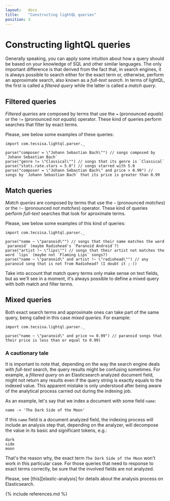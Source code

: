 ```yaml
---
layout:   docs
title:    "Constructing lightQL queries"
position: 3
---
```


# Constructing lightQL queries

Generally speaking, you can apply some intuition about how a query should be
based on your knowledge of SQL and other similar languages. The only important difference
is that derived from the fact that, in search engines, it is always possible to search either
for the exact term or, otherwise, perform an approximate search, also known as a *full-text search*. In terms of lightQL,
the first is called a *filtered query*  while the latter is called a *match query*.

## Filtered queries

*Filtered queries* are composed by terms that use the `=` (pronounced *equals*) or
the `!=` (pronounced *not equals*) operator. These kind of queries perform searches
that filter by exact terms.

Please, see below some examples of these queries:

```tut
import com.tecsisa.lightql.parser._

parse("composer = \"Johann Sebastian Bach\"") // songs composed by `Johann Sebastian Bach`
parse("genre != \"Classical\"") // songs that its genre is `Classical`
parse("stats.rate.stars = 5.0") // songs starred with 5.0
parse("composer = \"Johann Sebastian Bach\" and price > 0.99") // songs by `Johann Sebastian Bach` that its price is greater than 0.99
```

## Match queries

*Match queries* are composed by terms that use the `~` (pronounced *matches*) or
the `!~` (pronounced *not matches*) operator. These kind of queries perform
*full-text* searches that look for aproximate terms.

Please, see below some examples of this kind of queries:

```tut
import com.tecsisa.lightql.parser._

parse("name ~ \"paranoid\"") // songs that their name matches the word `paranoid` (maybe Radiohead's `Paranoid Android`?)
parse("artist !~ \"lips\"") // songs that their artist not matches the word `lips` (maybe not `Flaming Lips` songs?)
parse("name ~ \"paranoid\" and artist !~ \"radiohead\"") // any paranoid song that is not from Radiohead? (I doubt it ;-))
```

Take into account that match query terms only make sense on text fields, but
as we'll see in a moment, it's always possible to define a mixed query with
both match and filter terms.

## Mixed queries

Both exact search terms and approximate ones can take part of the same query,
being called in this case *mixed queries*. For example:

```tut
import com.tecsisa.lightql.parser._

parse("name ~ \"paranoid\" and price <= 0.99") // paranoid songs that their price is less than or equal to 0.99)
```

### A cautionary tale

It is important to note that, depending on the way the search engine deals with
*full-text* search, the query results might be confusing sometimes. For example, a
*filtered query* on an Elasticsearch analyzed document field, might not return any results
even if the query string is exactly equals to the indexed value. This apparent mistake
is only understood after being aware of the analytical process carried out during the indexing job.

As an example, let's say that we index a document with some field `name`:

```
name -> 'The Dark Side of the Moon'
```

If this `name` field is a document analyzed field, the indexing process will
include an analysis step that, depending on the analyzer, will decompose the
value in its basic and significant tokens, e.g.:

```
dark
side
moon
```

That's the reason why, the exact term `The Dark Side of the Moon` won't work
in this particular case. For those queries that need to response to exact terms
correctly, be sure that the involved fields are not analyzed.

Please, see [this][elastic-analysis] for details about the analysis process
on Elasticsearch.

{% include references.md %}